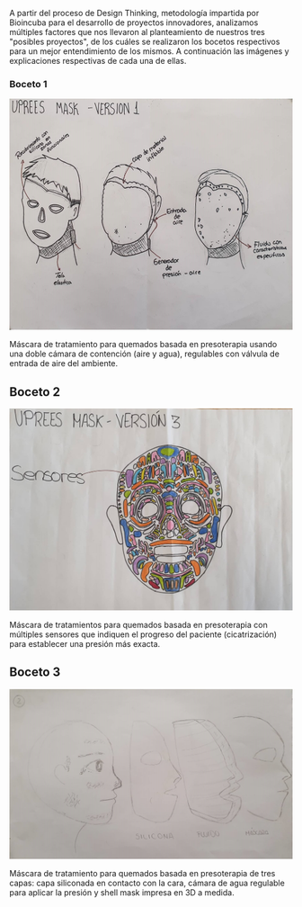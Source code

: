 A partir del proceso de Design Thinking, metodología impartida por Bioincuba para el desarrollo de proyectos innovadores, analizamos múltiples factores que nos llevaron al planteamiento de nuestros tres "posibles proyectos", de los cuáles se realizaron los bocetos respectivos para un mejor entendimiento de los mismos. A continuación las imágenes y explicaciones respectivas de cada una de ellas.
<h3> Boceto 1 </h3>
<center>
  <img src="img/b1.jpg" width="586" height="411" alt="" class="img-fluid img-rounded">
</center>
<p> Máscara de tratamiento para quemados basada en presoterapia usando una doble cámara de contención (aire y agua), regulables con válvula de entrada de aire del ambiente.</p>
<h2> Boceto 2 </h2>
<center>
  <img src="img/b2.jpg" alt="" class="img-fluid img-rounded">
</center>
<p>Máscara de tratamientos para quemados basada en presoterapia con múltiples sensores que indiquen el progreso del paciente (cicatrización) para establecer una presión más exacta.</p>
<h2> Boceto 3 </h2>
<center>
  <img src="img/b3.jpg" alt="" class="img-fluid img-rounded">
</center>
<p>Máscara de tratamiento para quemados basada en presoterapia de tres capas: capa siliconada en contacto con la cara, cámara de agua regulable para aplicar la presión y shell mask impresa en 3D a medida.</p>

